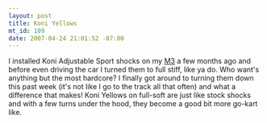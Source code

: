 ```yaml
--- 
layout: post
title: Koni Yellows
mt_id: 109
date: 2007-04-24 21:01:52 -07:00
---
```

I installed Koni Adjustable Sport shocks on my [M3](http://gallery.dinomite.net/v/Cars/BMW_M3/) a few months ago and before even driving the car I turned them to full stiff, like ya do.  Who want's anything but the most hardcore?  I finally got around to turning them down this past week (it's not like I go to the track all that often) and what a difference that makes!  Koni Yellows on full-soft are just like stock shocks and with a few turns under the hood, they become a good bit more go-kart like.
